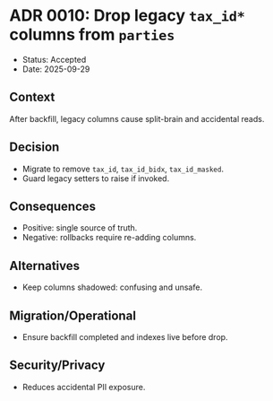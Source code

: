 # ADR 0010: Drop legacy `tax_id*` columns from `parties`

- Status: Accepted
- Date: 2025-09-29

## Context
After backfill, legacy columns cause split-brain and accidental reads.

## Decision
- Migrate to remove `tax_id`, `tax_id_bidx`, `tax_id_masked`.
- Guard legacy setters to raise if invoked.

## Consequences
- Positive: single source of truth.
- Negative: rollbacks require re-adding columns.

## Alternatives
- Keep columns shadowed: confusing and unsafe.

## Migration/Operational
- Ensure backfill completed and indexes live before drop.

## Security/Privacy
- Reduces accidental PII exposure.
